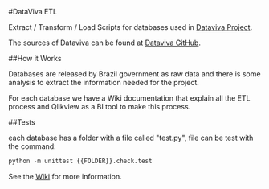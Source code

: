 #DataViva ETL

Extract / Transform / Load Scripts  for databases used in [Dataviva Project](http://www.dataviva.info).

The sources of Dataviva can be found at [Dataviva GitHub](https://github.com/DataViva/dataviva-site).

##How it Works

Databases are released by Brazil government as raw data and there is some analysis to extract the information needed for the project.

For each database we have a Wiki documentation that explain all the ETL process and Qlikview as a BI tool to make this process.

##Tests

each database has a folder with a file called "test.py", file can be test with the command:

```python
python -m unittest {{FOLDER}}.check.test
```

See the [Wiki](https://github.com/DataViva/datavivaetl/wiki) for more information.
